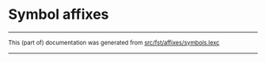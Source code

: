 
# Symbol affixes

* * *

<small>This (part of) documentation was generated from [src/fst/affixes/symbols.lexc](https://github.com/giellalt/lang-aka/blob/main/src/fst/affixes/symbols.lexc)</small>

---

